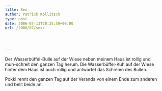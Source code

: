 ```yaml
---
title: Sex
author: Patrick Kollitsch
type: post
date: 2006-07-13T20:35:50+00:00
url: /2006/07/sex/




---
```

Der Wasserbüffel-Bulle auf der Wiese neben meinem Haus ist rollig und muh-schreit den ganzen Tag herum. Die Wasserbüffel-Kuh auf der Wiese hinter dem Haus ist auch rollig und antwortet das Schreien des Bullen. 

Pokki rennt den ganzen Tag auf der Veranda von einem Ende zum anderen und bellt beide an.
